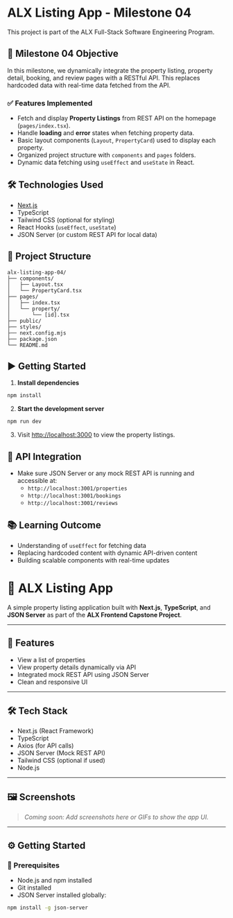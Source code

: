 
# ALX Listing App - Milestone 04

This project is part of the ALX Full-Stack Software Engineering Program.

## 📌 Milestone 04 Objective

In this milestone, we dynamically integrate the property listing, property detail, booking, and review pages with a RESTful API. This replaces hardcoded data with real-time data fetched from the API.

### ✅ Features Implemented

- Fetch and display **Property Listings** from REST API on the homepage (`pages/index.tsx`).
- Handle **loading** and **error** states when fetching property data.
- Basic layout components (`Layout`, `PropertyCard`) used to display each property.
- Organized project structure with `components` and `pages` folders.
- Dynamic data fetching using `useEffect` and `useState` in React.

## 🛠️ Technologies Used

- [Next.js](https://nextjs.org/)
- TypeScript
- Tailwind CSS (optional for styling)
- React Hooks (`useEffect`, `useState`)
- JSON Server (or custom REST API for local data)

## 📁 Project Structure

```
alx-listing-app-04/
├── components/
│   ├── Layout.tsx
│   └── PropertyCard.tsx
├── pages/
│   ├── index.tsx
│   └── property/
│       └── [id].tsx
├── public/
├── styles/
├── next.config.mjs
├── package.json
└── README.md
```

## ▶️ Getting Started

1. **Install dependencies**

```bash
npm install
```

2. **Start the development server**

```bash
npm run dev
```

3. Visit [http://localhost:3000](http://localhost:3000) to view the property listings.

## 🚀 API Integration

- Make sure JSON Server or any mock REST API is running and accessible at:
  - `http://localhost:3001/properties`
  - `http://localhost:3001/bookings`
  - `http://localhost:3001/reviews`

## 📚 Learning Outcome

- Understanding of `useEffect` for fetching data
- Replacing hardcoded content with dynamic API-driven content
- Building scalable components with real-time updates

# 🏡 ALX Listing App

A simple property listing application built with **Next.js**, **TypeScript**, and **JSON Server** as part of the **ALX Frontend Capstone Project**.

---

## 🚀 Features

- View a list of properties
- View property details dynamically via API
- Integrated mock REST API using JSON Server
- Clean and responsive UI

---

## 🛠️ Tech Stack

- Next.js (React Framework)
- TypeScript
- Axios (for API calls)
- JSON Server (Mock REST API)
- Tailwind CSS (optional if used)
- Node.js

---

## 🖼️ Screenshots

> _Coming soon: Add screenshots here or GIFs to show the app UI._

---

## ⚙️ Getting Started

### 🔧 Prerequisites

- Node.js and npm installed
- Git installed
- JSON Server installed globally:

```bash
npm install -g json-server
